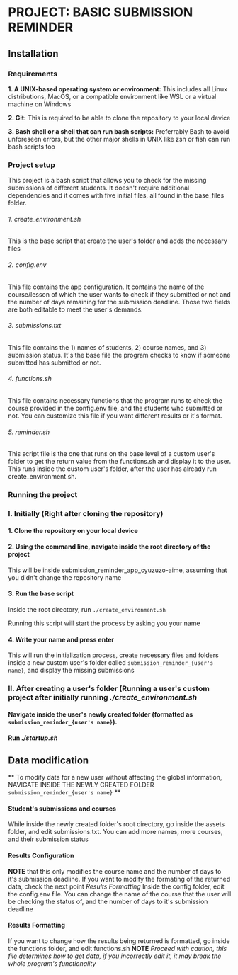 # PROJECT:  BASIC SUBMISSION REMINDER

## Installation

### Requirements
**1. A UNIX-based operating system or environment:** This includes all Linux distributions, MacOS, or a compatible environment like WSL or a virtual machine on Windows

**2. Git:** This is required to be able to clone the repository to your local device

**3. Bash shell or a shell that can run bash scripts:** Preferrably Bash to avoid unforeseen errors, but the other major shells in UNIX like zsh or fish can run bash scripts too

### Project setup
This project is a bash script that allows you to check for the missing submissions of different students. It doesn't require additional dependencies and it comes with five initial files, all found in the base_files folder.
###### 1. create_environment.sh
This is the base script that create the user's folder and adds the necessary files
###### 2. config.env
This file contains the app configuration. It contains the name of the course/lesson of which the user wants to check if they submitted or not and the number of days remaining for the submission deadline. Those two fields are both editable to meet the user's demands.
###### 3. submissions.txt
This file contains the 1) names of students, 2) course names, and 3) submission status. It's the base file the program checks to know if someone submitted has submitted or not.
###### 4. functions.sh
This file contains necessary functions that the program runs to check the course provided in the config.env file, and the students who submitted or not. You can customize this file if you want different results or it's format.
###### 5. reminder.sh
This script file is the one that runs on the base level of a custom user's folder to get the return value from the functions.sh and display it to the user. This runs inside the custom user's folder, after the user has already run create_environment.sh.

### Running the project

### I. Initially (Right after cloning the repository)
#### 1. Clone the repository on your local device
#### 2. Using the command line, navigate inside the root directory of the project
This will be inside submission_reminder_app_cyuzuzo-aime, assuming that you didn't change the repository name
#### 3. Run the base script
Inside the root directory, run `./create_environment.sh`

Running this script will start the process by asking you your name

#### 4.  Write your name and press enter
This will run the initialization process, create necessary files and folders inside a new custom user's folder called `submission_reminder_{user's name}`, and display the missing submissions

### II. After creating a user's folder (Running a user's custom project after initially running *./create_environment.sh*
#### Navigate inside the user's newly created folder (formatted as `submission_reminder_{user's name}`).
#### Run *./startup.sh*


## Data modification
** To modify data for a new user without affecting the global information, NAVIGATE INSIDE THE NEWLY CREATED FOLDER `submission_reminder_{user's name}` **
#### Student's submissions and courses
While inside the newly created folder's root directory, go inside the assets folder, and edit submissions.txt. You can add more names, more courses, and their submission status
#### Results Configuration
**NOTE** that this only modifies the course name and the number of days to it's submission deadline. If you want to modify the formating of the returned data, check the next point *Results Formatting*
Inside the config folder, edit the config.env file. You can change the name of the course that the user will be checking the status of, and the number of days to it's submission deadline
#### Results Formatting
If you want to change how the results being returned is formatted, go inside the functions folder, and edit functions.sh
**NOTE** *Proceed with caution, this file determines how to get data, if you incorrectly edit it, it may break the whole program's functionality*


